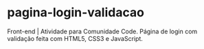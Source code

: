 # pagina-login-validacao
Front-end | Atividade para Comunidade Code. Página de login com validação feita com HTML5, CSS3 e JavaScript.
